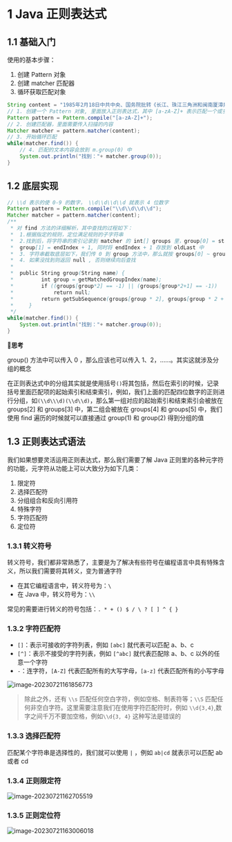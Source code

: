 # 1 Java 正则表达式

## 1.1 基础入门

使用的基本步骤：

1. 创建 Pattern 对象
2. 创建 matcher 匹配器
3. 循环获取匹配对象



```java
String content = "1985年2月18日中共中央、国务院批转《长江、珠江三角洲和闽南厦漳泉三角地区座谈会纪要》，决定在长江三角洲、珠江三角洲abc地区开ccc经济开放区。1985年，中Hello市改革全面展开，重点是国有企业改革。";
// 1. 创建一个 Pattern 对象, 里面放入正则表达式，其中 [a-zA-Z]+ 表示匹配一个或多个由英文字母组成的单词
Pattern pattern = Pattern.compile("[a-zA-Z]+");
// 2. 创建匹配器，里面需要传入扫描的内容
Matcher matcher = pattern.matcher(content);
// 3. 开始循环匹配
while(matcher.find()) {
    // 4. 匹配的文本内容会放到 m.group(0) 中
    System.out.println("找到："+ matcher.group(0));
}
```



## 1.2 底层实现

```java
// \\d 表示的使 0-9 的数字， \\d\\d\\d\\d 就表示 4 位数字
Pattern pattern = Pattern.compile("\\d\\d\\d\\d");
Matcher matcher = pattern.matcher(content);
/**
 * 对 find 方法的详细解析，其中查找的过程如下：
 *  1.根据指定的规则，定位满足规则的子字符串
 *  2.找到后，将字符串的索引记录到 matcher 的 int[] groups 里，group[0] = startIndex ,
 *  group[1] = endIndex + 1, 同时将 endIndex + 1 存放到 oldLast 中
 *  3. 字符串截取底层如下，我们传 0 到 group 方法中，那么就按 groups[0] ~ groups[1] 进行截取字符串
 *  4. 如果没找到则返回 null , 否则继续向后查找
 *
 *  public String group(String name) {
 *         int group = getMatchedGroupIndex(name);
 *         if ((groups[group*2] == -1) || (groups[group*2+1] == -1))
 *             return null;
 *         return getSubSequence(groups[group * 2], groups[group * 2 + 1]).toString();
 *     }
 */
while(matcher.find()) {
    System.out.println("找到："+ matcher.group(0));
}
```



:thinking:**思考**

group() 方法中可以传入 0 ，那么应该也可以传入 1、2，……。其实这就涉及分组的概念

在正则表达式中的分组其实就是使用括号`()`将其包括，然后在索引的时候，记录括号里面匹配项的起始索引和结束索引，例如，我们上面的匹配四位数字的正则进行分组，如`(\\d\\\d)(\\d\\d)`，那么第一组对应的起始索引和结束索引会被放在 groups[2] 和 groups[3] 中，第二组会被放在 groups[4] 和 groups[5] 中，我们使用 find 遍历的时候就可以直接通过 group(1) 和 group(2) 得到分组的值



## 1.3 正则表达式语法

我们如果想要灵活运用正则表达式，那么我们需要了解 Java 正则里的各种元字符的功能，元字符从功能上可以大致分为如下几类：

1. 限定符
2. 选择匹配符
3. 分组组合和反向引用符
4. 特殊字符
5. 字符匹配符
6. 定位符



### 1.3.1 转义符号

转义符号，我们都非常熟悉了，主要是为了解决有些符号在编程语言中具有特殊含义，所以我们需要将其转义，变为普通字符

- 在其它编程语言中，转义符号为：`\`
- 在 Java 中，转义符号为：`\\`

常见的需要进行转义的符号包括：`. * + () $ / \ ? [ ] ^ { }`



### 1.3.2 字符匹配符

- `[]`：表示可接收的字符列表，例如 `[abc]` 就代表可以匹配 a、b、c
- `[^]`：表示不接受的字符列表，例如 `[^abc]` 就代表匹配除 a、b、c 以外的任意一个字符
- `-`：连字符，`[A-Z]` 代表匹配所有的大写字母，`[a-z]` 代表匹配所有的小写字母

![image-20230721161856773](https://new-blog-image.oss-cn-hangzhou.aliyuncs.com/img/image-20230721161856773.png)

> 除此之外，还有 `\\s` 匹配任何空白字符，例如空格、制表符等；`\\S` 匹配任何非空白字符。这里需要注意我们在使用字符匹配符时，例如 `\\d{3,4}`,数字之间千万不要加空格，例如`\\d{3, 4}` 这种写法是错误的



### 1.3.3 选择匹配符

匹配某个字符串是选择性的，我们就可以使用 `|` ，例如 `ab|cd` 就表示可以匹配 ab 或者 cd



### 1.3.4 正则限定符

![image-20230721162705519](https://new-blog-image.oss-cn-hangzhou.aliyuncs.com/img/image-20230721162705519.png)



### 1.3.5 正则定位符

![image-20230721163006018](https://new-blog-image.oss-cn-hangzhou.aliyuncs.com/img/image-20230721163006018.png)